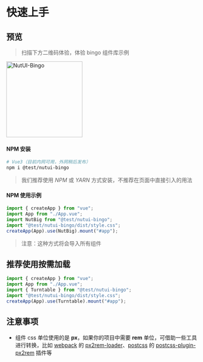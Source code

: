 # 快速上手

## 预览


> 扫描下方二维码体验，体验 bingo 组件库示例

<img src="https://img10.360buyimg.com/imagetools/jfs/t1/144370/21/26680/3050/61e90c2eEcc91650b/5a9c979e0b0624e9.png" width="200" alt="NutUI-Bingo">

#### NPM 安装

```bash
# Vue3（目前内网可用，外网稍后发布）
npm i @test/nutui-bingo
```


> 我们推荐使用 *NPM* 或 *YARN* 方式安装，不推荐在页面中直接引入的用法
#### NPM 使用示例

```javascript
import { createApp } from "vue";
import App from "./App.vue";
import NutBig from "@test/nutui-bingo";
import "@test/nutui-bingo/dist/style.css";
createApp(App).use(NutBig).mount("#app");
```

> 注意：这种方式将会导入所有组件

## 推荐使用按需加载

```javascript
import { createApp } from "vue";
import App from "./App.vue";
import { Turntable } from "@test/nutui-bingo";
import "@test/nutui-bingo/dist/style.css";
createApp(App).use(Turntable).mount("#app");
```


## 注意事项

- 组件 css 单位使用的是 **px**，如果你的项目中需要 **rem** 单位，可借助一些工具进行转换，比如 [webpack](https://www.webpackjs.com/) 的 [px2rem-loader](https://www.npmjs.com/package/px2rem-loader)、[postcss](https://github.com/postcss/postcss) 的 [postcss-plugin-px2rem](https://www.npmjs.com/package/postcss-plugin-px2rem) 插件等
